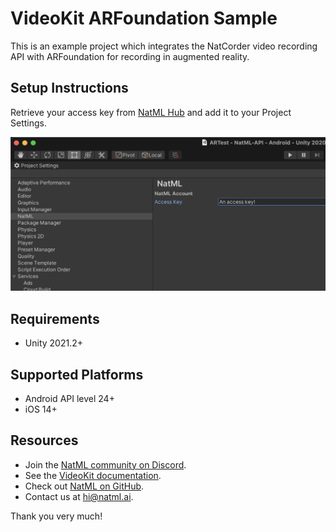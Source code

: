 # VideoKit ARFoundation Sample
This is an example project which integrates the NatCorder video recording API with ARFoundation for recording in augmented reality.

## Setup Instructions
Retrieve your access key from [NatML Hub](https://hub.natml.ai/profile) and add it to your Project Settings.

![project settings](https://github.com/natmlx/NatDevice/raw/main/.media/key.png)

## Requirements
- Unity 2021.2+

## Supported Platforms
- Android API level 24+
- iOS 14+

## Resources
- Join the [NatML community on Discord](https://hub.natml.ai/community).
- See the [VideoKit documentation](https://docs.videokit.ai/videokit).
- Check out [NatML on GitHub](https://github.com/natmlx).
- Contact us at [hi@natml.ai](mailto:hi@natml.ai).

Thank you very much!